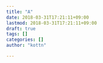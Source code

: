 ```yaml
---
title: "A"
date: 2018-03-31T17:21:11+09:00
lastmod: 2018-03-31T17:21:11+09:00
draft: true
tags: []
categories: []
author: "kottn"

---
```


